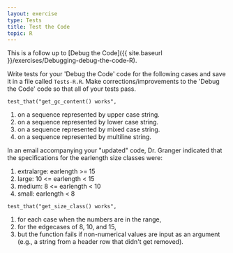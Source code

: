 ```yaml
---
layout: exercise
type: Tests
title: Test the Code
topic: R
---
```


This is a follow up to [Debug the Code]({{ site.baseurl }}/exercises/Debugging-debug-the-code-R).

Write tests for your 'Debug the Code' code for the following cases and save it in a 
file called `Tests-R.R`. Make corrections/improvements to the 'Debug the Code' code 
so that all of your tests pass.

`test_that("get_gc_content() works",`

1.  on a sequence represented by upper case string.
2.  on a sequence represented by lower case string.
3.  on a sequence represented by mixed case string.
4.  on a sequence represented by multiline string.

In an email accompanying your "updated" code, Dr. Granger indicated that
the specifications for the earlength size classes were:

1.  extralarge: earlength >= 15
2.  large: 10 <= earlength < 15
3.  medium: 8 <= earlength < 10
4.  small: earlength < 8

`test_that("get_size_class() works",`

1.  for each case when the numbers are in the range,
2.  for the edgecases of 8, 10, and 15,
3.  but the function fails if non-numerical values are input as an argument
    (e.g., a string from a header row that didn't get removed).

